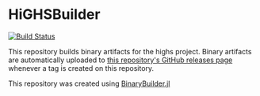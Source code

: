 # HiGHSBuilder

[![Build Status](https://travis-ci.org/matbesancon/HiGHSBuilder.svg?branch=master)](https://travis-ci.org/matbesancon/HiGHSBuilder)

This repository builds binary artifacts for the highs project. Binary artifacts are automatically uploaded to
[this repository's GitHub releases page](https://github.com/matbesancon/HiGHSBuilder/releases) whenever a tag is created
on this repository.

This repository was created using [BinaryBuilder.jl](https://github.com/JuliaPackaging/BinaryBuilder.jl)
